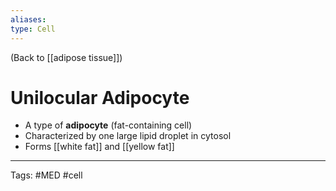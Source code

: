 ```yaml
---
aliases: 
type: Cell
---
```


(Back to [[adipose tissue]])

# Unilocular Adipocyte

- A type of **adipocyte** (fat-containing cell)
- Characterized by one large lipid droplet in cytosol
- Forms [[white fat]] and [[yellow fat]]

---
Tags: #MED #cell 